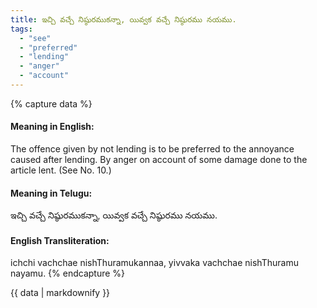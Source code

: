 ```yaml
---
title: ఇచ్చి వచ్చే నిష్ఠురముకన్నా, యివ్వక వచ్చే నిష్ఠురము నయము.
tags:
  - "see"
  - "preferred"
  - "lending"
  - "anger"
  - "account"
---
```


{% capture data %}
#### Meaning in English:
The offence given by not lending is to be preferred to the annoyance caused after lending.
By anger on account of some damage done to the article lent.
(See No. 10.)

#### Meaning in Telugu:
ఇచ్చి వచ్చే నిష్ఠురముకన్నా, యివ్వక వచ్చే నిష్ఠురము నయము.

#### English Transliteration:
ichchi vachchae nishThuramukannaa, yivvaka vachchae nishThuramu nayamu.
{% endcapture %}

{{ data | markdownify }}

